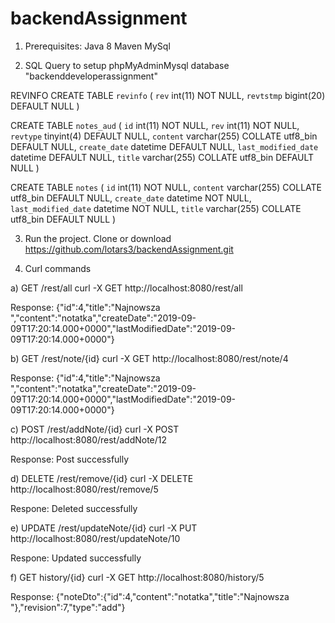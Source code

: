 # backendAssignment

1) Prerequisites:
Java 8
Maven
MySql

2) SQL Query to setup phpMyAdminMysql database "backenddeveloperassignment"

REVINFO
CREATE TABLE `revinfo` (
  `rev` int(11) NOT NULL,
  `revtstmp` bigint(20) DEFAULT NULL
) 

CREATE TABLE `notes_aud` (
  `id` int(11) NOT NULL,
  `rev` int(11) NOT NULL,
  `revtype` tinyint(4) DEFAULT NULL,
  `content` varchar(255) COLLATE utf8_bin DEFAULT NULL,
  `create_date` datetime DEFAULT NULL,
  `last_modified_date` datetime DEFAULT NULL,
  `title` varchar(255) COLLATE utf8_bin DEFAULT NULL
) 

CREATE TABLE `notes` (
  `id` int(11) NOT NULL,
  `content` varchar(255) COLLATE utf8_bin DEFAULT NULL,
  `create_date` datetime NOT NULL,
  `last_modified_date` datetime NOT NULL,
  `title` varchar(255) COLLATE utf8_bin DEFAULT NULL
)

3) Run the project. Clone or download https://github.com/lotars3/backendAssignment.git

4) Curl commands

a) GET /rest/all 
curl -X GET   http://localhost:8080/rest/all

Response:
{"id":4,"title":"Najnowsza ","content":"notatka","createDate":"2019-09-09T17:20:14.000+0000","lastModifiedDate":"2019-09-09T17:20:14.000+0000"}

b) GET /rest/note/{id}
curl -X GET http://localhost:8080/rest/note/4 

Response:
{"id":4,"title":"Najnowsza ","content":"notatka","createDate":"2019-09-09T17:20:14.000+0000","lastModifiedDate":"2019-09-09T17:20:14.000+0000"}

c) POST /rest/addNote/{id}
curl -X POST  http://localhost:8080/rest/addNote/12

Response: Post successfully

d) DELETE /rest/remove/{id}
curl -X DELETE http://localhost:8080/rest/remove/5

Respone: Deleted successfully

e) UPDATE /rest/updateNote/{id}
curl -X PUT http://localhost:8080/rest/updateNote/10

Respone: Updated successfully

f) GET history/{id}
curl -X GET http://localhost:8080/history/5

Response: 
{"noteDto":{"id":4,"content":"notatka","title":"Najnowsza "},"revision":7,"type":"add"}

